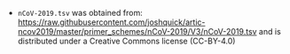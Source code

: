 * `nCoV-2019.tsv` was obtained from:
https://raw.githubusercontent.com/joshquick/artic-ncov2019/master/primer_schemes/nCoV-2019/V3/nCoV-2019.tsv
  and is distributed under a Creative Commons license (CC-BY-4.0)

